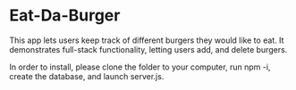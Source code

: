 # Eat-Da-Burger
This app lets users keep track of different burgers they would like to eat.  It demonstrates full-stack functionality, letting users add, and delete burgers.

In order to install, please clone the folder to your computer, run npm -i, create the database, and launch server.js.
